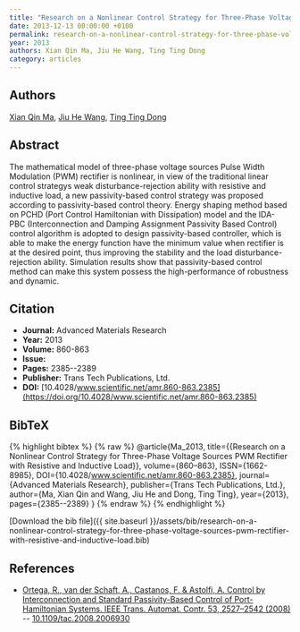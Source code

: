 ```yaml
---
title: "Research on a Nonlinear Control Strategy for Three-Phase Voltage Sources PWM Rectifier with Resistive and Inductive Load"
date: 2013-12-13 00:00:00 +0100
permalink: research-on-a-nonlinear-control-strategy-for-three-phase-voltage-sources-pwm-rectifier-with-resistive-and-inductive-load
year: 2013
authors: Xian Qin Ma, Jiu He Wang, Ting Ting Dong
category: articles
---
```

 
## Authors
[Xian Qin Ma](authors/xian-qin-ma), [Jiu He Wang](authors/jiuhe-wang), [Ting Ting Dong](authors/ting-ting-dong)
 
## Abstract
The mathematical model of three-phase voltage sources Pulse Width Modulation (PWM) rectifier is nonlinear, in view of the traditional linear control strategys weak disturbance-rejection ability with resistive and inductive load, a new passivity-based control strategy was proposed according to passivity-based control theory. Energy shaping method based on PCHD (Port Control Hamiltonian with Dissipation) model and the IDA-PBC (Interconnection and Damping Assignment Passivity Based Control) control algorithm is adopted to design passivity-based controller, which is able to make the energy function have the minimum value when rectifier is at the desired point, thus improving the stability and the load disturbance-rejection ability. Simulation results show that passivity-based control method can make this system possess the high-performance of robustness and dynamic.
 
## Citation
- **Journal:** Advanced Materials Research
- **Year:** 2013
- **Volume:** 860-863
- **Issue:** 
- **Pages:** 2385--2389
- **Publisher:** Trans Tech Publications, Ltd.
- **DOI:** [10.4028/www.scientific.net/amr.860-863.2385](https://doi.org/10.4028/www.scientific.net/amr.860-863.2385)
 
## BibTeX
{% highlight bibtex %}
{% raw %}
@article{Ma_2013,
  title={{Research on a Nonlinear Control Strategy for Three-Phase Voltage Sources PWM Rectifier with Resistive and Inductive Load}},
  volume={860–863},
  ISSN={1662-8985},
  DOI={10.4028/www.scientific.net/amr.860-863.2385},
  journal={Advanced Materials Research},
  publisher={Trans Tech Publications, Ltd.},
  author={Ma, Xian Qin and Wang, Jiu He and Dong, Ting Ting},
  year={2013},
  pages={2385--2389}
}
{% endraw %}
{% endhighlight %}
 
[Download the bib file]({{ site.baseurl }}/assets/bib/research-on-a-nonlinear-control-strategy-for-three-phase-voltage-sources-pwm-rectifier-with-resistive-and-inductive-load.bib)
 
## References
- [Ortega, R., van der Schaft, A., Castanos, F. & Astolfi, A. Control by Interconnection and Standard Passivity-Based Control of Port-Hamiltonian Systems. IEEE Trans. Automat. Contr. 53, 2527–2542 (2008)](control-by-interconnection-and-standard-passivity-based-control-of-port-hamiltonian-systems) -- [10.1109/tac.2008.2006930](https://doi.org/10.1109/tac.2008.2006930)

